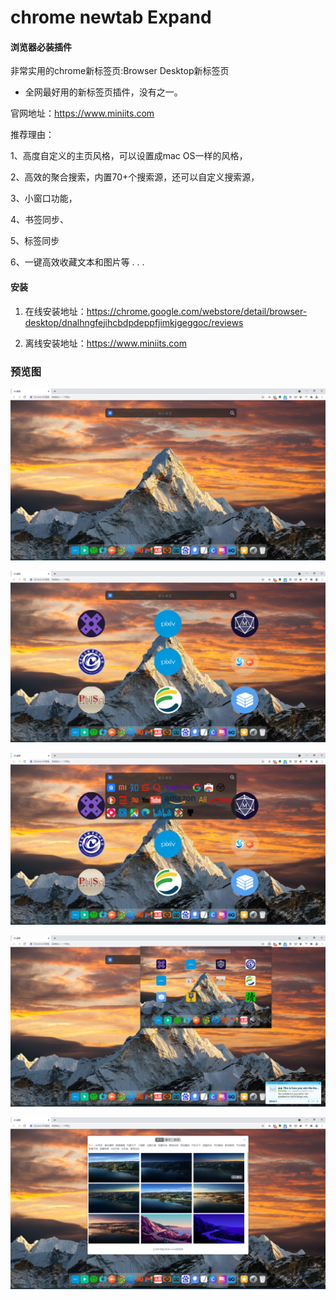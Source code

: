 # chrome newtab Expand

#### 浏览器必装插件
非常实用的chrome新标签页:Browser Desktop新标签页
- 全网最好用的新标签页插件，没有之一。

官网地址：https://www.miniits.com

推荐理由：

1、高度自定义的主页风格，可以设置成mac OS一样的风格，

2、高效的聚合搜索，内置70+个搜索源，还可以自定义搜索源，

3、小窗口功能，

4、书签同步、

5、标签同步

6、一键高效收藏文本和图片等
.
.
.


#### 安装

1.  在线安装地址：https://chrome.google.com/webstore/detail/browser-desktop/dnalhngfejihcbdpdeppfjimkjgeggoc/reviews

2.  离线安装地址：https://www.miniits.com

### 预览图

![Browser Desktop浏览器新标签页截图](1.png)

![Browser Desktop浏览器新标签页截图2](2.png)

![Browser Desktop浏览器新标签页截图3](3.png)

![Browser Desktop浏览器新标签页截图4](4.png)

![Browser Desktop浏览器新标签页截图5](5.png)
